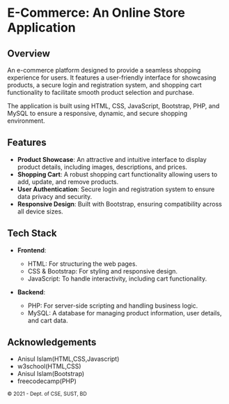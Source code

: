 # E-Commerce: An Online Store Application

## Overview

An e-commerce platform designed to provide a seamless shopping experience for users. It features a user-friendly interface for showcasing products, a secure login and registration system, and shopping cart functionality to facilitate smooth product selection and purchase. 

The application is built using HTML, CSS, JavaScript, Bootstrap, PHP, and MySQL to ensure a responsive, dynamic, and secure shopping environment.

## Features

- **Product Showcase**: An attractive and intuitive interface to display product details, including images, descriptions, and prices.
- **Shopping Cart**: A robust shopping cart functionality allowing users to add, update, and remove products.
- **User Authentication**: Secure login and registration system to ensure data privacy and security.
- **Responsive Design**: Built with Bootstrap, ensuring compatibility across all device sizes.

## Tech Stack

- **Frontend**: 
  - HTML: For structuring the web pages.
  - CSS & Bootstrap: For styling and responsive design.
  - JavaScript: To handle interactivity, including cart functionality.

- **Backend**:
  - PHP: For server-side scripting and handling business logic.
  - MySQL: A database for managing product information, user details, and cart data.

## Acknowledgements
- Anisul Islam(HTML,CSS,Javascript)
- w3school(HTML,CSS)
- Anisul Islam(Bootstrap)
- freecodecamp(PHP)


<small>&copy; 2021 - Dept. of CSE, SUST, BD</small>
